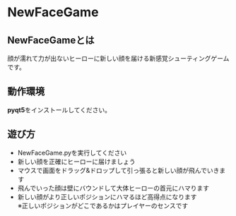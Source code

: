 # NewFaceGame

## NewFaceGameとは
顔が濡れて力が出ないヒーローに新しい顔を届ける新感覚シューティングゲームです。  

## 動作環境
**pyqt5**をインストールしてください。  

## 遊び方
- NewFaceGame.pyを実行してください  
- 新しい顔を正確にヒーローに届けましょう  
- マウスで画面をドラッグ&ドロップして引っ張ると新しい顔が飛んでいきます  
- 飛んでいった顔は壁にバウンドして大体ヒーローの首元にハマります  
- 新しい顔がより正しいポジションにハマるほど高得点になります  
※正しいポジションがどこであるかはプレイヤーのセンスです  
